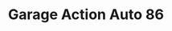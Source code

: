 ---
title: "Garage Action Auto 86"
url: /naintre/garage-action-auto-86/
shop: réparation de voitures
---